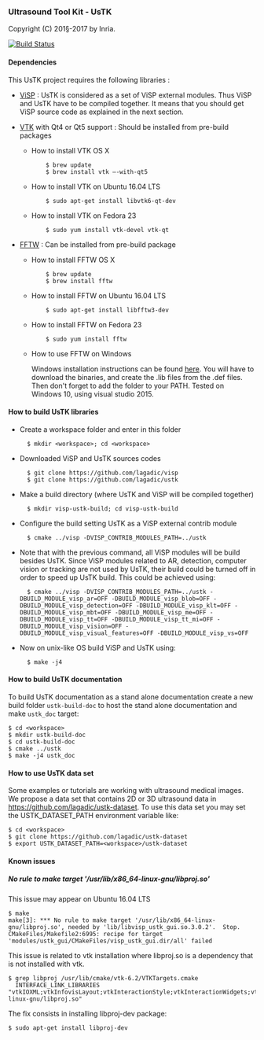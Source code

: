 ### Ultrasound Tool Kit - UsTK

Copyright (C) 201§-2017 by Inria.

[![Build Status](https://travis-ci.org/lagadic/ustk.png)](https://travis-ci.org/lagadic/ustk)

#### Dependencies

This UsTK project requires the following libraries :

- [ViSP](https://visp.inria.fr) : UsTK is considered as a set of ViSP external modules. Thus ViSP and UsTK have to be compiled together. It means that you should get ViSP source code as explained in the next section.

- [VTK](http://www.vtk.org/) with Qt4 or Qt5 support : Should be installed from pre-build packages


  - How to install VTK OS X

			$ brew update
			$ brew install vtk —-with-qt5

  - How to install VTK on Ubuntu 16.04 LTS

			$ sudo apt-get install libvtk6-qt-dev

  - How to install VTK on Fedora 23

			$ sudo yum install vtk-devel vtk-qt
 		 
- [FFTW](http://www.fftw.org/) : Can be installed from pre-build package 


  - How to install FFTW OS X

			$ brew update
			$ brew install fftw
		
  - How to install FFTW on Ubuntu 16.04 LTS
  
			$ sudo apt-get install libfftw3-dev
			
  - How to install FFTW on Fedora 23

			$ sudo yum install fftw
		
  - How to use FFTW on Windows 
  
    Windows installation instructions can be found [here](http://www.fftw.org/install/windows.html). 
	You will have to download the binaries, and create the .lib files from the .def files. Then don't forget to add the folder to your PATH.
	Tested on Windows 10, using visual studio 2015.
	  
#### How to build UsTK libraries

- Create a workspace folder and enter in this folder

		$ mkdir <workspace>; cd <workspace>

- Downloaded ViSP and UsTK sources codes

		$ git clone https://github.com/lagadic/visp
		$ git clone https://github.com/lagadic/ustk

- Make a build directory (where UsTK and ViSP will be compiled together)

		$ mkdir visp-ustk-build; cd visp-ustk-build

- Configure the build setting UsTK as a ViSP external contrib module

		$ cmake ../visp -DVISP_CONTRIB_MODULES_PATH=../ustk

- Note that with the previous command, all ViSP modules will be build besides UsTK. Since ViSP modules related to AR, detection, computer vision or tracking are not used by UsTK, their build could be turned off in order to speed up UsTK build. This could be achieved using:

		$ cmake ../visp -DVISP_CONTRIB_MODULES_PATH=../ustk -DBUILD_MODULE_visp_ar=OFF -DBUILD_MODULE_visp_blob=OFF -DBUILD_MODULE_visp_detection=OFF -DBUILD_MODULE_visp_klt=OFF -DBUILD_MODULE_visp_mbt=OFF -DBUILD_MODULE_visp_me=OFF -DBUILD_MODULE_visp_tt=OFF -DBUILD_MODULE_visp_tt_mi=OFF -DBUILD_MODULE_visp_vision=OFF -DBUILD_MODULE_visp_visual_features=OFF -DBUILD_MODULE_visp_vs=OFF

- Now on unix-like OS build ViSP and UsTK using:

		$ make -j4

#### How to build UsTK documentation

To build UsTK documentation as a stand alone documentation create a new build folder `ustk-build-doc` to host the stand alone documentation and make `ustk_doc` target:

	$ cd <workspace>
	$ mkdir ustk-build-doc
	$ cd ustk-build-doc
	$ cmake ../ustk
	$ make -j4 ustk_doc


#### How to use UsTK data set

Some examples or tutorials are working with ultrasound medical images. We propose a data set that contains 2D or 3D ultrasound data in <https://github.com/lagadic/ustk-dataset>. To use this data set you may set the USTK_DATASET_PATH environment variable like:

	$ cd <workspace>
	$ git clone https://github.com/lagadic/ustk-dataset
	$ export USTK_DATASET_PATH=<workspace>/ustk-dataset


#### Known issues

##### No rule to make target '/usr/lib/x86_64-linux-gnu/libproj.so'

This issue may appear on Ubuntu 16.04 LTS

    $ make
    make[3]: *** No rule to make target '/usr/lib/x86_64-linux-gnu/libproj.so', needed by 'lib/libvisp_ustk_gui.so.3.0.2'.  Stop.
    CMakeFiles/Makefile2:6995: recipe for target 'modules/ustk_gui/CMakeFiles/visp_ustk_gui.dir/all' failed

This issue is related to vtk installation where libproj.so is a dependency that is not installed with vtk.

    $ grep libproj /usr/lib/cmake/vtk-6.2/VTKTargets.cmake
      INTERFACE_LINK_LIBRARIES "vtkIOXML;vtkInfovisLayout;vtkInteractionStyle;vtkInteractionWidgets;vtkRenderingCore;vtkViewsCore;/usr/lib/x86_64-linux-gnu/libproj.so"

The fix consists in installing libproj-dev package:

    $ sudo apt-get install libproj-dev





